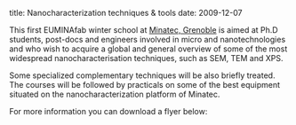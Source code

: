 title: Nanocharacterization techniques & tools 
date: 2009-12-07 

This first EUMINAfab winter school at [Minatec, Grenoble](http://www.minatec.com/en) is aimed at Ph.D students, post-docs and engineers involved in micro and nanotechnologies and who wish to acquire a global and general overview of some of the most widespread nanocharacterisation techniques, such as SEM, TEM and XPS.
<!--break-->
Some specialized complementary techniques will be also briefly treated. The courses will be followed by practicals on some of the best equipment situated on the nanocharacterization platform of Minatec.  

For more information you can download a flyer below: